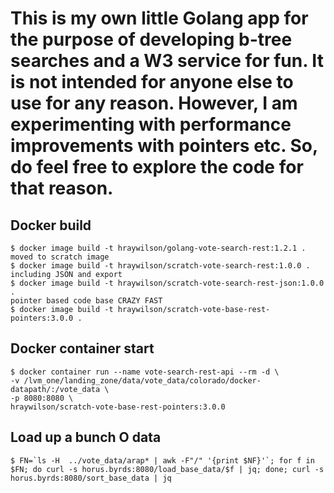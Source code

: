 # This is my own little Golang app for the purpose of developing b-tree searches and a W3 service for fun. It is not intended for anyone else to use for any reason. However, I am experimenting with performance improvements with pointers etc. So, do feel free to explore the code for that reason.

## Docker build
```
$ docker image build -t hraywilson/golang-vote-search-rest:1.2.1 .
moved to scratch image
$ docker image build -t hraywilson/scratch-vote-search-rest:1.0.0 .
including JSON and export
$ docker image build -t hraywilson/scratch-vote-search-rest-json:1.0.0 .
pointer based code base CRAZY FAST
$ docker image build -t hraywilson/scratch-vote-base-rest-pointers:3.0.0 .
```

## Docker container start
```
$ docker container run --name vote-search-rest-api --rm -d \
-v /lvm_one/landing_zone/data/vote_data/colorado/docker-datapath/:/vote_data \
-p 8080:8080 \
hraywilson/scratch-vote-base-rest-pointers:3.0.0
```

## Load up a bunch O data
```
$ FN=`ls -H  ../vote_data/arap* | awk -F"/" '{print $NF}'`; for f in $FN; do curl -s horus.byrds:8080/load_base_data/$f | jq; done; curl -s horus.byrds:8080/sort_base_data | jq
```